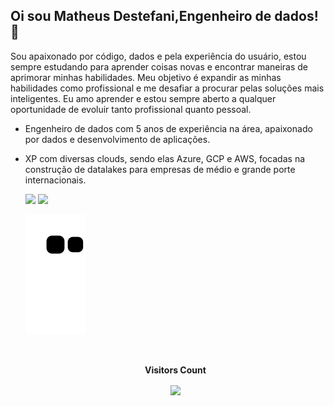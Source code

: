 ## Oi sou Matheus Destefani,Engenheiro de dados! 🎲

Sou apaixonado por código, dados e pela experiência do usuário, estou sempre estudando para aprender coisas novas e encontrar maneiras de aprimorar minhas habilidades. Meu objetivo é expandir as minhas habilidades como profissional e me desafiar a procurar pelas soluções mais inteligentes. Eu amo aprender e estou sempre aberto a qualquer oportunidade de evoluir tanto profissional quanto pessoal.

- Engenheiro de dados com 5 anos de experiência na área, apaixonado por dados e desenvolvimento de aplicações.
- XP com diversas clouds, sendo elas Azure, GCP e AWS, focadas na construção de datalakes para empresas de médio e grande porte internacionais.


  <a href = "mailto:matheus.destefani43@gmail.com"><img src="https://img.shields.io/badge/-Gmail-%23333?style=for-the-badge&logo=gmail&logoColor=white" target="_blank"></a>
  <a href="https://www.linkedin.com/in/matheus-destefani/" target="_blank"><img src="https://img.shields.io/badge/-LinkedIn-%230077B5?style=for-the-badge&logo=linkedin&logoColor=white" target="_blank"></a> 
 
  ![Snake animation](https://github.com/destefanii/destefanii/blob/output/github-contribution-grid-snake.svg)
  <div align="center">
    <br>
      <p align="centre"><b>Visitors Count</b></p>  
      <p align="center"><img align="center" src="https://profile-counter.glitch.me/{Destefanii}/count.svg" /></p> 
    <br>
  </div>

